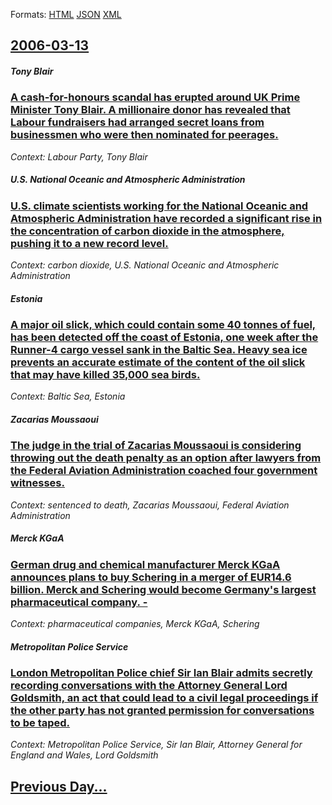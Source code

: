 
Formats: [HTML](2006/03/13/index.html)  [JSON](2006/03/13/index.json)  [XML](2006/03/13/index.xml)  

## [2006-03-13](/news/2006/03/13/index.md)

##### Tony Blair
### [ A cash-for-honours scandal has erupted around UK Prime Minister Tony Blair. A millionaire donor has revealed that Labour fundraisers had arranged secret loans from businessmen who were then nominated for peerages. ](/news/2006/03/13/a-cash-for-honours-scandal-has-erupted-around-uk-prime-minister-tony-blair-a-millionaire-donor-has-revealed-that-labour-fundraisers-had-ar.md)
_Context: Labour Party, Tony Blair_

##### U.S.  National Oceanic and Atmospheric Administration
### [ U.S. climate scientists working for the National Oceanic and Atmospheric Administration have recorded a significant rise in the concentration of carbon dioxide in the atmosphere, pushing it to a new record level. ](/news/2006/03/13/u-s-climate-scientists-working-for-the-national-oceanic-and-atmospheric-administration-have-recorded-a-significant-rise-in-the-concentrati.md)
_Context: carbon dioxide, U.S.  National Oceanic and Atmospheric Administration_

##### Estonia
### [ A major oil slick, which could contain some 40 tonnes of fuel, has been detected off the coast of Estonia, one week after the Runner-4 cargo vessel sank in the Baltic Sea. Heavy sea ice prevents an accurate estimate of the content of the oil slick that may have killed 35,000 sea birds. ](/news/2006/03/13/a-major-oil-slick-which-could-contain-some-40-tonnes-of-fuel-has-been-detected-off-the-coast-of-estonia-one-week-after-the-runner-4-carg.md)
_Context: Baltic Sea, Estonia_

##### Zacarias Moussaoui
### [ The judge in the trial of Zacarias Moussaoui is considering throwing out the death penalty as an option after lawyers from the Federal Aviation Administration coached four government witnesses. ](/news/2006/03/13/the-judge-in-the-trial-of-zacarias-moussaoui-is-considering-throwing-out-the-death-penalty-as-an-option-after-lawyers-from-the-federal-avia.md)
_Context: sentenced to death, Zacarias Moussaoui, Federal Aviation Administration_

##### Merck KGaA
### [ German drug and chemical manufacturer Merck KGaA announces plans to buy Schering in a merger of EUR14.6 billion. Merck and Schering would become Germany's largest pharmaceutical company.&nbsp;- ](/news/2006/03/13/german-drug-and-chemical-manufacturer-merck-kgaa-announces-plans-to-buy-schering-in-a-merger-of-a-14-6-billion-merck-and-schering-would-b.md)
_Context: pharmaceutical companies, Merck KGaA, Schering_

##### Metropolitan Police Service
### [ London Metropolitan Police chief Sir Ian Blair admits secretly recording conversations with the Attorney General Lord Goldsmith, an act that could lead to a civil legal proceedings if the other party has not granted permission for conversations to be taped. ](/news/2006/03/13/london-metropolitan-police-chief-sir-ian-blair-admits-secretly-recording-conversations-with-the-attorney-general-lord-goldsmith-an-act-tha.md)
_Context: Metropolitan Police Service, Sir Ian Blair, Attorney General for England and Wales, Lord Goldsmith_

## [Previous Day...](/news/2006/03/12/index.md)

